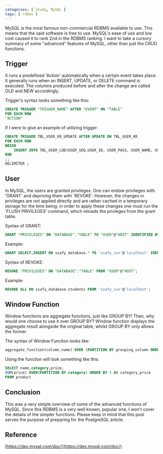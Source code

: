 ```yaml
---
categories: [ Study, MySQL ]
tags: [ rdbms ] 
---
```


MySQL is the most famous non-commercial RDBMS available to use. This means that the said software is free to use. MySQL's ease of use and low cost caused it to rank 2nd in the RDBMS ranking. I want to take a cursory summary of some "advanced" features of MySQL, other than just the CRUD functions.

## Trigger

It runs a predefined 'Action' automatically when a certain event takes place. It generally runs when an INSERT, UPDATE, or DELETE command is executed. The columns produced before and after the change are called OLD and NEW accordingly.

Trigger's syntax looks something like this:
```SQL
CREATE TRIGGER "TRIGGER_NAME" AFTER "EVENT" ON "TABLE"
FOR EACH ROW
"ACTION"
```
If I were to give an example of utilizing trigger:
```SQL
CREATE TRIGGER TBL_USER_KR_UPDATE AFTER UPDATE ON TBL_USER_KR
FOR EACH ROW
BEGIN
    INSERT INTO TBL_USER_LOD(USER_SEQ,USER_ID, USER_PASS, USER_NAME, USER_EMAIL, ACTION) VALUES(NEW.USER_SEQ, NEW.USER_ID, NEW.USER_PASS, NEW.USER_NAME, NEW.USER_EMAIL,'U');
END
;;
DELIMITER ;
```

## User

In MySQL, the users are granted privileges. One can endow privileges with 'GRANT' and depriving them with 'REVOKE'. However, the changes in privileges are not applied directly and are rather cached in a temporary storage for the time being; in order to apply these changes one must run the 'FLUSH PRIVILEGES' command, which reloads the privleges from the grant table.

Syntax of GRANT:

```SQL
GRANT "PRIVILEGES" ON "DATABASE"."TABLE" TO "USER"@"HOST" IDENTIFIED BY "PASSWORD";
```

Example:
```SQL
GRANT SELECT,INSERT ON ssafy_database.* TO 'ssafy_sun'@'localhost' IDENTIFIED BY '0000';
```

Syntax of REVOKE:

```SQL
REVOKE "PRIVILEGES" ON "DATABASE"."TABLE" FROM "USER"@"HOST";

```

Example:

```SQL
REVOKE ALL ON ssafy_database.students FROM 'ssafy_sun'@'localhost';
```

## Window Function

Window functions are aggregate functions, just like GROUP BY! Then, why would one choose to use it over GROUP BY? Window function displays the aggregate result alongside the original table, whilst GROUP BY only allows the former.

The syntax of Window Function looks like:
```SQL
aggregate_function(column_name) OVER (PARTITION BY grouping_column ORDER BY column_name)
```

Using the function will look something like this:

```SQL
SELECT name,category,price,
SUM(price) OVER(PARTITION BY category) ORDER BY 4 AS category_price 
FROM product

```

## Conclusion
This was a very simple overview of some of the advanced functions of MySQL. Since this RDBMS is a very well known, popular one, I won't cover the details of the simpler functions. Please keep in mind that this post serves the purpose of preparing for the PostgreSQL article.

## Reference

[https://dev.mysql.com/doc/](https://dev.mysql.com/doc/)